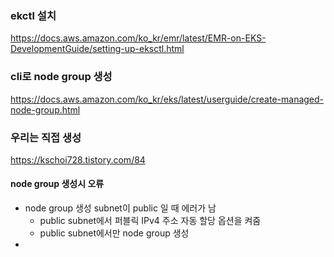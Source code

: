 ### ekctl 설치 
https://docs.aws.amazon.com/ko_kr/emr/latest/EMR-on-EKS-DevelopmentGuide/setting-up-eksctl.html

### cli로 node group 생성
https://docs.aws.amazon.com/ko_kr/eks/latest/userguide/create-managed-node-group.html

### 우리는 직접 생성
https://kschoi728.tistory.com/84

#### node group 생성시 오류
- node group 생성 subnet이 public 일 때 에러가 남
  - public subnet에서 퍼블릭 IPv4 주소 자동 할당 옵션을 켜줌
  - public subnet에서만 node group 생성
- 
